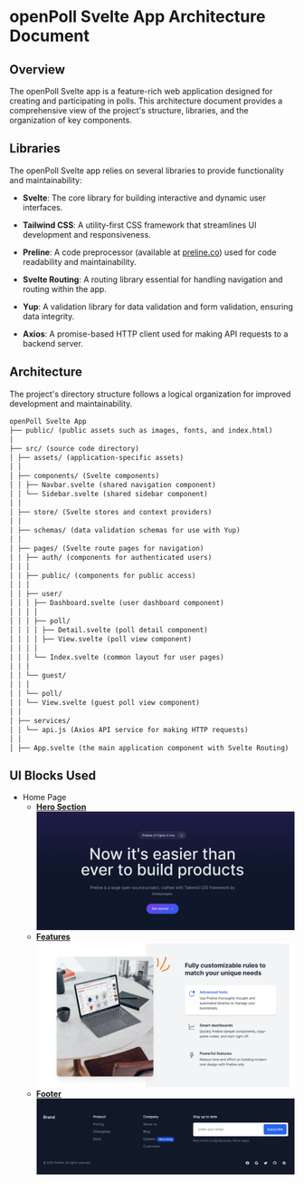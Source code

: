 # openPoll Svelte App Architecture Document

## Overview

The openPoll Svelte app is a feature-rich web application designed for creating and participating in polls. This architecture document provides a comprehensive view of the project's structure, libraries, and the organization of key components.

## Libraries

The openPoll Svelte app relies on several libraries to provide functionality and maintainability:

- **Svelte**: The core library for building interactive and dynamic user interfaces.

- **Tailwind CSS**: A utility-first CSS framework that streamlines UI development and responsiveness.

- **Preline**: A code preprocessor (available at [preline.co](https://preline.co/index.html)) used for code readability and maintainability.

- **Svelte Routing**: A routing library essential for handling navigation and routing within the app.

- **Yup**: A validation library for data validation and form validation, ensuring data integrity.

- **Axios**: A promise-based HTTP client used for making API requests to a backend server.

## Architecture

The project's directory structure follows a logical organization for improved development and maintainability.

```
openPoll Svelte App
├── public/ (public assets such as images, fonts, and index.html)
│
├── src/ (source code directory)
│ ├── assets/ (application-specific assets)
│ │
│ ├── components/ (Svelte components)
│ │ ├── Navbar.svelte (shared navigation component)
│ │ └── Sidebar.svelte (shared sidebar component)
│ │
│ ├── store/ (Svelte stores and context providers)
│ │
│ ├── schemas/ (data validation schemas for use with Yup)
│ │
│ ├── pages/ (Svelte route pages for navigation)
│ │ ├── auth/ (components for authenticated users)
│ │ │
│ │ ├── public/ (components for public access)
│ │ │
│ │ ├── user/
│ │ │ ├── Dashboard.svelte (user dashboard component)
│ │ │ │
│ │ │ ├── poll/
│ │ │ │ ├── Detail.svelte (poll detail component)
│ │ │ │ ├── View.svelte (poll view component)
│ │ │ │
│ │ │ └── Index.svelte (common layout for user pages)
│ │ │
│ │ └── guest/
│ │ │
│ │ └── poll/
│ │ └── View.svelte (guest poll view component)
│ │
│ ├── services/
│ │ └── api.js (Axios API service for making HTTP requests)
│ │
│ ├── App.svelte (the main application component with Svelte Routing)
```

## UI Blocks Used

- Home Page
  - **[Hero Section](https://preline.co/examples/hero-sections.html#hero-center-aligned-in-dark-bg)**
    ![Alt text](images/image.png)
  - **[Features](https://preline.co/examples/features-navs.html#fn-vertical-tabs-with-overlapping-background)**
    ![Alt text](images/image-1.png)
  - **[Footer](https://preline.co/examples/footers.html#footer-dark-bg-with-subscribe-form)**
    ![Alt text](images/image-2.png)
